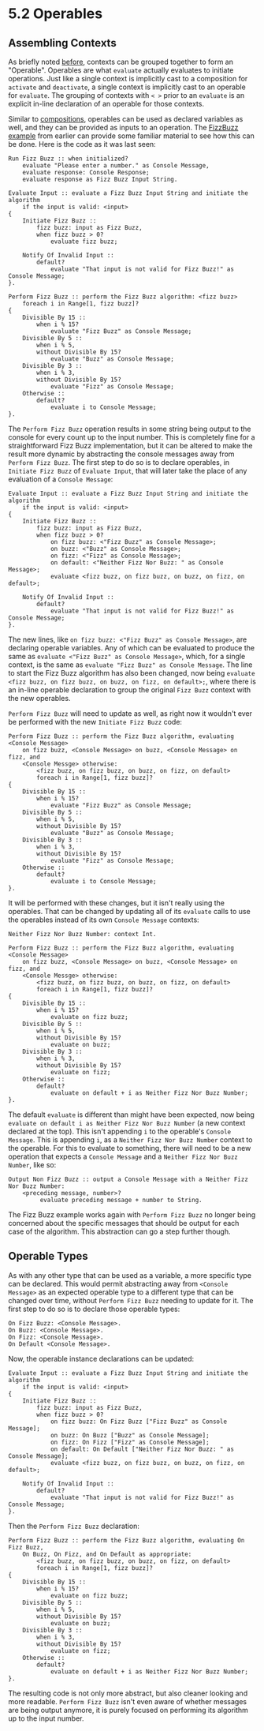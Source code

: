 # 5.2  Operables

## Assembling Contexts

As briefly noted [before](../chapter-3-evaluating-with-operations/3.2-expanding-on-when.md#operations-with-multiple-contexts), contexts can be grouped together to form an "Operable". Operables are what `evaluate` actually evaluates to initiate operations. Just like a single context is implicitly cast to a composition for `activate` and `deactivate`, a single context is implicitly cast to an operable for `evaluate`. The grouping of contexts with `< >` prior to an `evaluate` is an explicit in-line declaration of an operable for those contexts.

Similar to [compositions](5.1-compositions.md), operables can be used as declared variables as well, and they can be provided as inputs to an operation. The [FizzBuzz example](../chapter-3-evaluating-with-operations/3.3-operation-groups.md#performing-fizz-buzz) from earlier can provide some familiar material to see how this can be done. Here is the code as it was last seen:

```
Run Fizz Buzz :: when initialized?
    evaluate "Please enter a number." as Console Message,
    evaluate response: Console Response;
    evaluate response as Fizz Buzz Input String.

Evaluate Input :: evaluate a Fizz Buzz Input String and initiate the algorithm
    if the input is valid: <input>
{
    Initiate Fizz Buzz ::
        fizz buzz: input as Fizz Buzz,
        when fizz buzz > 0?
            evaluate fizz buzz;
    
    Notify Of Invalid Input ::
        default?
            evaluate "That input is not valid for Fizz Buzz!" as Console Message;
}.

Perform Fizz Buzz :: perform the Fizz Buzz algorithm: <fizz buzz>
    foreach i in Range[1, fizz buzz]?
{
    Divisible By 15 :: 
        when i % 15?
            evaluate "Fizz Buzz" as Console Message;
    Divisible By 5 :: 
        when i % 5,
        without Divisible By 15?
            evaluate "Buzz" as Console Message;
    Divisible By 3 :: 
        when i % 3,
        without Divisible By 15?
            evaluate "Fizz" as Console Message;
    Otherwise :: 
        default?
            evaluate i to Console Message;
}.
```

The `Perform Fizz Buzz` operation results in some string being output to the console for every count up to the input number. This is completely fine for a straightforward Fizz Buzz implementation, but it can be altered to make the result more dynamic by abstracting the console messages away from `Perform Fizz Buzz`. The first step to do so is to declare operables, in `Initiate Fizz Buzz` of `Evaluate Input`, that will later take the place of any evaluation of a `Console Message`:

```
Evaluate Input :: evaluate a Fizz Buzz Input String and initiate the algorithm
    if the input is valid: <input>
{
    Initiate Fizz Buzz ::
        fizz buzz: input as Fizz Buzz,
        when fizz buzz > 0?
            on fizz buzz: <"Fizz Buzz" as Console Message>;
            on buzz: <"Buzz" as Console Message>;
            on fizz: <"Fizz" as Console Message>;
            on default: <"Neither Fizz Nor Buzz: " as Console Message>;
            evaluate <fizz buzz, on fizz buzz, on buzz, on fizz, on default>;
    
    Notify Of Invalid Input ::
        default?
            evaluate "That input is not valid for Fizz Buzz!" as Console Message;
}.
```

The new lines, like `on fizz buzz: <"Fizz Buzz" as Console Message>`, are declaring operable variables. Any of which can be evaluated to produce the same as `evaluate <"Fizz Buzz" as Console Message>`, which, for a single context, is the same as `evaluate "Fizz Buzz" as Console Message`. The line to start the Fizz Buzz algorithm has also been changed, now being `evaluate <fizz buzz, on fizz buzz, on buzz, on fizz, on default>;`, where there is an in-line operable declaration to group the original `Fizz Buzz` context with the new operables.

`Perform Fizz Buzz` will need to update as well, as right now it wouldn't ever be performed with the new `Initiate Fizz Buzz` code:

```
Perform Fizz Buzz :: perform the Fizz Buzz algorithm, evaluating <Console Message> 
    on fizz buzz, <Console Message> on buzz, <Console Message> on fizz, and 
    <Console Messge> otherwise: 
        <fizz buzz, on fizz buzz, on buzz, on fizz, on default>
        foreach i in Range[1, fizz buzz]?
{
    Divisible By 15 :: 
        when i % 15?
            evaluate "Fizz Buzz" as Console Message;
    Divisible By 5 :: 
        when i % 5,
        without Divisible By 15?
            evaluate "Buzz" as Console Message;
    Divisible By 3 :: 
        when i % 3,
        without Divisible By 15?
            evaluate "Fizz" as Console Message;
    Otherwise :: 
        default?
            evaluate i to Console Message;
}.
```

It will be performed with these changes, but it isn't really using the operables. That can be changed by updating all of its `evaluate` calls to use the operables instead of its own `Console Message` contexts:

```
Neither Fizz Nor Buzz Number: context Int.

Perform Fizz Buzz :: perform the Fizz Buzz algorithm, evaluating <Console Message> 
    on fizz buzz, <Console Message> on buzz, <Console Message> on fizz, and 
    <Console Messge> otherwise: 
        <fizz buzz, on fizz buzz, on buzz, on fizz, on default>
        foreach i in Range[1, fizz buzz]?
{
    Divisible By 15 :: 
        when i % 15?
            evaluate on fizz buzz;
    Divisible By 5 :: 
        when i % 5,
        without Divisible By 15?
            evaluate on buzz;
    Divisible By 3 :: 
        when i % 3,
        without Divisible By 15?
            evaluate on fizz;
    Otherwise :: 
        default?
            evaluate on default + i as Neither Fizz Nor Buzz Number;
}.
```

The default `evaluate` is different than might have been expected, now being `evaluate on default i as Neither Fizz Nor Buzz Number` (a new context declared at the top). This isn't appending `i` to the operable's `Console Message`. This is appending `i`, as a `Neither Fizz Nor Buzz Number` context to the operable. For this to evaluate to something, there will need to be a new operation that expects a `Console Message` and a `Neither Fizz Nor Buzz Number`, like so:

```
Output Non Fizz Buzz :: output a Console Message with a Neither Fizz Nor Buzz Number:
    <preceding message, number>?
         evaluate preceding message + number to String.
```

The Fizz Buzz example works again with `Perform Fizz Buzz` no longer being concerned about the specific messages that should be output for each case of the algorithm. This abstraction can go a step further though.



## Operable Types

As with any other type that can be used as a variable, a more specific type can be declared. This would permit abstracting away from `<Console Message>` as an expected operable type to a different type that can be changed over time, without `Perform Fizz Buzz` needing to update for it. The first step to do so is to declare those operable types:

```
On Fizz Buzz: <Console Message>.
On Buzz: <Console Message>.
On Fizz: <Console Message>.
On Default <Console Message>.
```

Now, the operable instance declarations can be updated:

```
Evaluate Input :: evaluate a Fizz Buzz Input String and initiate the algorithm
    if the input is valid: <input>
{
    Initiate Fizz Buzz ::
        fizz buzz: input as Fizz Buzz,
        when fizz buzz > 0?
            on fizz buzz: On Fizz Buzz ["Fizz Buzz" as Console Message];
            on buzz: On Buzz ["Buzz" as Console Message];
            on fizz: On Fizz ["Fizz" as Console Message];
            on default: On Default ["Neither Fizz Nor Buzz: " as Console Message];
            evaluate <fizz buzz, on fizz buzz, on buzz, on fizz, on default>;
    
    Notify Of Invalid Input ::
        default?
            evaluate "That input is not valid for Fizz Buzz!" as Console Message;
}.
```

Then the `Perform Fizz Buzz` declaration:

```
Perform Fizz Buzz :: perform the Fizz Buzz algorithm, evaluating On Fizz Buzz, 
    On Buzz, On Fizz, and On Default as appropriate: 
        <fizz buzz, on fizz buzz, on buzz, on fizz, on default>
        foreach i in Range[1, fizz buzz]?
{
    Divisible By 15 :: 
        when i % 15?
            evaluate on fizz buzz;
    Divisible By 5 :: 
        when i % 5,
        without Divisible By 15?
            evaluate on buzz;
    Divisible By 3 :: 
        when i % 3,
        without Divisible By 15?
            evaluate on fizz;
    Otherwise :: 
        default?
            evaluate on default + i as Neither Fizz Nor Buzz Number;
}.
```

The resulting code is not only more abstract, but also cleaner looking and more readable. `Perform Fizz Buzz` isn't even aware of whether messages are being output anymore, it is purely focused on performing its algorithm up to the input number.
